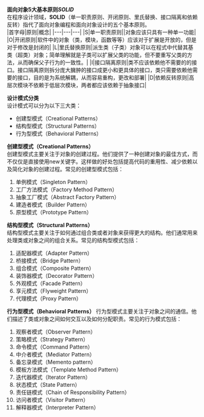 **面向对象5大基本原则*SOLID***  
在程序设计领域，**SOLID**（单一职责原则、开闭原则、里氏替换、接口隔离和依赖反转）指代了面向对象编程和面向对象设计的五个基本原则。  
|首字母|原则|概念|
|---|---|---|
|S|单一职责原则||对象应该只具有一种单一功能|
|O|开闭原则|软件中的对象（类，模块，函数等等）应该对于扩展是开放的，但是对于修改是封闭的|
|L|里氏替换原则|派生类（子类）对象可以在程式中代替其基类（超类）对象；简单理解就是子类可以扩展父类的功能，但不要重写父类的方法，从而确保父子行为的一致性。|
|I|接口隔离原则|类不应该依赖他不需要的的接口。接口隔离原则拆分庞大臃肿的接口成更小和更具体的接口，类只需要依赖他需要的接口，目的是为系统解耦，从而容易重构，更改和部署|
|D|依赖反转原则|高层次模块不依赖于低层次模块，两者都应该依赖于抽象接口|  

**设计模式分类**  
设计模式可以分为以下三大类：  
- 创建型模式（Creational Patterns）
- 结构型模式（Structural Patterns）
- 行为型模式（Behavioral Patterns）  

**创建型模式（Creational Patterns）**  
创建型模式主要关注于对象的创建过程。他们提供了一种创建对象的最佳方式，而不仅仅是直接使用new关键字。这样做的好处包括提高代码的重用性、减少依赖以及简化对象的创建过程。常见的创建型模式包括：  
1. 单例模式（Singleton Pattern）
2. 工厂方法模式（Factory Method Pattern）
3. 抽象工厂模式（Abstract Factory Pattern）
4. 建造者模式（Builder Pattern）
5. 原型模式（Prototype Pattern）  

**结构型模式（Structural Patterns）**  
结构型模式主要关注于如何通过组合类或者对象来获得更大的结构。他们通常用来处理类或对象之间的组合关系。常见的结构型模式包括：  
1. 适配器模式（Adapter Pattern）
2. 桥接模式（Bridge Pattern）
3. 组合模式（Composite Pattern）
4. 装饰器模式（Decorator Pattern）
5. 外观模式（Facade Pattern）
6. 享元模式（Flyweight Pattern）
7. 代理模式（Proxy Pattern）

**行为型模式（Behavioral Patterns）** 
行为型模式主要关注于对象之间的通信。他们描述了类或对象之间如何交互以及如何分配职责。常见的行为模式包括：  
1. 观察者模式（Observer Pattern）
2. 策略模式（Strategy Pattern）
3. 命令模式（Command Pattern）
4. 中介者模式（Mediator Pattern）
5. 备忘录模式（Memento pattern）
6. 模板方法模式（Template Method Pattern）
7. 迭代器模式（Iterator Pattern）
8. 状态模式（State Pattern）
9. 责任链模式（Chain of Responsibility Pattern）
10. 访问者模式（Visitor Pattern）
11. 解释器模式（Interpreter Pattern）

